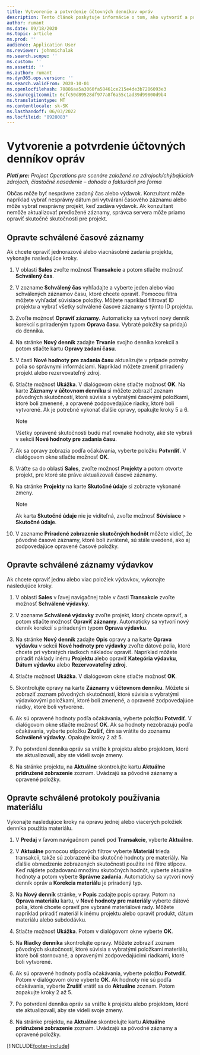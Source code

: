 ```yaml
---
title: Vytvorenie a potvrdenie účtovných denníkov opráv
description: Tento článok poskytuje informácie o tom, ako vytvoriť a potvrdiť denník opráv.
author: rumant
ms.date: 09/18/2020
ms.topic: article
ms.prod: ''
audience: Application User
ms.reviewer: johnmichalak
ms.search.scope: ''
ms.custom: ''
ms.assetid: ''
ms.author: rumant
ms.dyn365.ops.version: ''
ms.search.validFrom: 2020-10-01
ms.openlocfilehash: 70886aa5a3060fa58461ce215e4de3b7286093e3
ms.sourcegitcommit: 6cfc50d89528df977a8f6a55c1ad39d99800d9b4
ms.translationtype: MT
ms.contentlocale: sk-SK
ms.lasthandoff: 06/03/2022
ms.locfileid: "8928083"
---
```

# <a name="create-and-confirm-correction-journals"></a>Vytvorenie a potvrdenie účtovných denníkov opráv

_**Platí pre:** Project Operations pre scenáre založené na zdrojoch/chýbajúcich zdrojoch, čiastočné nasadenie – dohoda o fakturácii pro forma_

Občas môže byť nesprávne zadaný čas alebo výdavok. Konzultant môže napríklad vybrať nesprávny dátum pri vytváraní časového záznamu alebo môže vybrať nesprávny projekt, keď zadáva výdavok. Ak konzultant nemôže aktualizovať predložené záznamy, správca servera môže priamo opraviť skutočné skutočnosti pre projekt.

## <a name="correct-approved-time-entries"></a>Opravte schválené časové záznamy     

Ak chcete opraviť jednorazové alebo viacnásobné zadania projektu, vykonajte nasledujúce kroky.

1. V oblasti **Sales** zvoľte možnosť **Transakcie** a potom stlačte možnosť **Schválený čas**. 

2. V zozname **Schválený čas** vyhľadajte a vyberte jeden alebo viac schválených záznamov času, ktoré chcete opraviť. Pomocou filtra môžete vyhľadať súvisiace položky. Môžete napríklad filtrovať ID projektu a vybrať všetky schválené časové záznamy s týmto ID projektu.

3. Zvoľte možnosť **Opraviť záznamy**. Automaticky sa vytvorí nový denník korekcií s priradeným typom **Oprava času**. Vybraté položky sa pridajú do denníka. 

4. Na stránke **Nový denník** zadajte **Trvanie** svojho denníka korekcií a potom stlačte kartu **Opravy zadaní času**.  

5. V časti **Nové hodnoty pre zadania času** aktualizujte v prípade potreby polia so správnymi informáciami. Napríklad môžete zmeniť priradený projekt alebo rezervovateľný zdroj.

6. Stlačte možnosť **Ukážka**. V dialógovom okne stlačte možnosť **OK**. Na karte **Záznamy v účtovnom denníku** si môžete zobraziť zoznam pôvodných skutočností, ktoré súvisia s vybratými časovými položkami, ktoré boli zmenené, a opravené zodpovedajúce riadky, ktoré boli vytvorené. Ak je potrebné vykonať ďalšie opravy, opakujte kroky 5 a 6. 

    > [!NOTE]
    > Všetky opravené skutočnosti budú mať rovnaké hodnoty, aké ste vybrali v sekcii **Nové hodnoty pre zadania času**.

7. Ak sa opravy zobrazia podľa očakávania, vyberte položku **Potvrdiť**. V dialógovom okne stlačte možnosť **OK**.

8. Vráťte sa do oblasti **Sales**, zvoľte možnosť **Projekty** a potom otvorte projekt, pre ktoré ste práve aktualizovali časové záznamy. 

9. Na stránke **Projekty** na karte **Skutočné údaje** si zobrazte vykonané zmeny. 

    > [!NOTE]
    > Ak karta **Skutočné údaje** nie je viditeľná, zvoľte možnosť **Súvisiace** > **Skutočné údaje**.  

10. V zozname **Priradené zobrazenie skutočných hodnôt** môžete vidieť, že pôvodné časové záznamy, ktoré boli zvrátené, sú stále uvedené, ako aj zodpovedajúce opravené časové položky. 

 
## <a name="correct-approved-expense-entries"></a>Opravte schválené záznamy výdavkov

Ak chcete opraviť jednu alebo viac položiek výdavkov, vykonajte nasledujúce kroky. 

1. V oblasti **Sales** v ľavej navigačnej table v časti **Transakcie** zvoľte možnosť **Schválené výdavky**.

2. V zozname **Schválené výdavky** zvoľte projekt, ktorý chcete opraviť, a potom stlačte možnosť **Opraviť záznamy**. Automaticky sa vytvorí nový denník korekcií s priradeným typom **Oprava výdavku**. 

3. Na stránke **Nový denník** zadajte **Opis** opravy a na karte **Oprava výdavku** v sekcii **Nové hodnoty pre výdavky** zvoľte dátové polia, ktoré chcete pri vybratých riadkoch nákladov opraviť. Napríklad môžete priradiť náklady inému **Projektu** alebo opraviť **Kategória výdavku**, **Dátum výdavku** alebo **Rezervovateľný zdroj**.

4. Stlačte možnosť **Ukážka**. V dialógovom okne stlačte možnosť **OK**. 

5. Skontrolujte opravy na karte **Záznamy v účtovnom denníku**. Môžete si zobraziť zoznam pôvodných skutočností, ktoré súvisia s vybratými výdavkovými položkami, ktoré boli zmenené, a opravené zodpovedajúce riadky, ktoré boli vytvorené.

6. Ak sú opravené hodnoty podľa očakávania, vyberte položku **Potvrdiť**. V dialógovom okne stlačte možnosť **OK**. Ak sa hodnoty nezobrazujú podľa očakávania, vyberte položku **Zrušiť**, čím sa vrátite do zoznamu **Schválené výdavky**. Opakujte kroky 2 až 5. 

7. Po potvrdení denníka opráv sa vráťte k projektu alebo projektom, ktoré ste aktualizovali, aby ste videli svoje zmeny.

8. Na stránke projektu, na **Aktuálne** skontrolujte kartu **Aktuálne pridružené zobrazenie** zoznam. Uvádzajú sa pôvodné záznamy a opravené položky.


## <a name="correct-approved-material-usage-logs"></a>Opravte schválené protokoly používania materiálu

Vykonajte nasledujúce kroky na opravu jednej alebo viacerých položiek denníka použitia materiálu.

1. V **Predaj** v ľavom navigačnom paneli pod **Transakcie**, vyberte **Aktuálne**.

2. V **Aktuálne** pomocou stĺpcových filtrov vyberte **Materiál** trieda transakcií, takže sú zobrazené iba skutočné hodnoty pre materiály. Na ďalšie obmedzenie zobrazených skutočností použite iné filtre stĺpcov. Keď nájdete požadovanú množinu skutočných hodnôt, vyberte aktuálne hodnoty a potom vyberte **Správne zadania**. Automaticky sa vytvorí nový denník opráv a **Korekcia materiálu** je priradený typ.

3. Na **Nový denník** stránke, v **Popis** zadajte popis opravy. Potom na **Oprava materiálu** kartu, v **Nové hodnoty pre materiály** vyberte dátové polia, ktoré chcete opraviť pre vybrané materiálové rady. Môžete napríklad priradiť materiál k inému projektu alebo opraviť produkt, dátum materiálu alebo subdodávku.

4. Stlačte možnosť **Ukážka**. Potom v dialógovom okne vyberte **OK**.

5. Na **Riadky denníka** skontrolujte opravy. Môžete zobraziť zoznam pôvodných skutočností, ktoré súvisia s vybratými položkami materiálu, ktoré boli stornované, a opravenými zodpovedajúcimi riadkami, ktoré boli vytvorené.

6. Ak sú opravené hodnoty podľa očakávania, vyberte položku **Potvrdiť**. Potom v dialógovom okne vyberte **OK**. Ak hodnoty nie sú podľa očakávania, vyberte **Zrušiť** vrátiť sa do **Aktuálne** zoznam. Potom zopakujte kroky 2 až 5.

7. Po potvrdení denníka opráv sa vráťte k projektu alebo projektom, ktoré ste aktualizovali, aby ste videli svoje zmeny.

8. Na stránke projektu, na **Aktuálne** skontrolujte kartu **Aktuálne pridružené zobrazenie** zoznam. Uvádzajú sa pôvodné záznamy a opravené položky.


[!INCLUDE[footer-include](../includes/footer-banner.md)]
